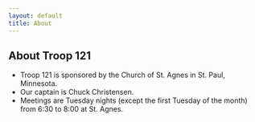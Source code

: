 ```yaml
---
layout: default
title: About
---
```


About Troop 121
---------------

* Troop 121 is sponsored by the Church of St. Agnes in St. Paul, Minnesota.
* Our captain is Chuck Christensen.
* Meetings are Tuesday nights (except the first Tuesday of the month) from 6:30 to 8:00 at St. Agnes.